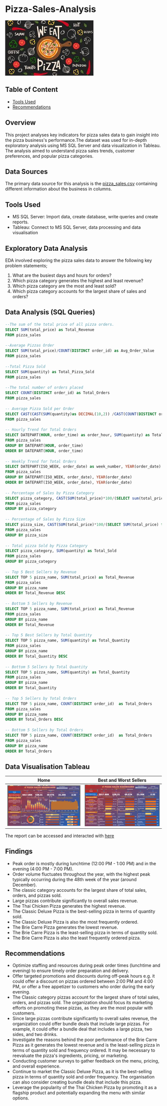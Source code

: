 # Pizza-Sales-Analysis

![](pizza_background.jpg)

## Table of Content
- [Tools Used](#tools-used)
- [Recommendations](#recommendations)

## Overview
This project analyses key indicators for pizza sales data to gain insight into the pizza business's performance.The dataset was used for in-depth exploratory analysis using MS SQL Server and data visualization in Tableau. The analysis aimed to understand pizza sales trends, customer preferences, and popular pizza categories.

## Data Sources
The primary data source for this analysis is the [pizza_sales.csv](pizza_sales.csv) containing different information about the business in columns.

<a id="tools-used"></a>
## Tools Used
- MS SQL Server: Import data, create database, write queries and create reports.
- Tableau: Connect to MS SQL Server, data processing and data visualisation

## Exploratory Data Analysis
EDA involved exploring the pizza sales data to answer the following key problem statements;
1. What are the busiest days and hours for orders?
2. Which pizza category generates the highest and least revenue?
3. Which pizza category are the most and least sold?
4. Which pizza category accounts for the largest share of sales and orders?

## Data Analysis (SQL Queries)
```sql
--The sum of the total price of all pizza orders.
SELECT SUM(total_price) as Total_Revenue 
FROM pizza_sales

--Average Pizzas Order
SELECT SUM(total_price)/COUNT(DISTINCT order_id) as Avg_Order_Value
FROM pizza_sales

--Total Pizza Sold
SELECT SUM(quantity) as Total_Pizza_Sold
FROM pizza_sales

--The total number of orders placed
SELECT COUNT(DISTINCT order_id) as Total_Orders
FROM pizza_sales

-- Average Pizza Sold per Order
SELECT CAST(CAST(SUM(quantity)as DECIMAL(10,2)) /CAST(COUNT(DISTINCT order_id) as DECIMAL(10,2)) as DECIMAL(10,2)) as Avg_Pizza_per_Order
FROM pizza_sales

-- Hourly Trend for Total Orders
SELECT DATEPART(HOUR, order_time) as order_hour, SUM(quantity) as Total_Pizzas_Sold 
FROM pizza_sales
GROUP BY DATEPART(HOUR, order_time)
ORDER BY DATEPART(HOUR, order_time)

-- Weekly Trend for Total Orders
SELECT DATEPART(ISO_WEEK, order_date) as week_number, YEAR(order_date) as Order_Year, COUNT(DISTINCT order_id) as Total_Orders
FROM pizza_sales
GROUP BY DATEPART(ISO_WEEK, order_date), YEAR(order_date) 
ORDER BY DATEPART(ISO_WEEK, order_date), YEAR(order_date) 

-- Percentage of Sales by Pizza Category
SELECT pizza_category, CAST(SUM(total_price)*100/(SELECT sum(total_price) from pizza_sales)as DECIMAL(10,2)) as Percent_Total_Sales
FROM pizza_sales
GROUP BY pizza_category

-- Percentage of Sales by Pizza Size
SELECT pizza_size, CAST(SUM(total_price)*100/(SELECT SUM(total_price) from pizza_sales) as DECIMAL(10,2)) as Percent_Total_Sales
FROM pizza_sales
GROUP BY pizza_size

-- Total pizza Sold by Pizza Category
SELECT pizza_category, SUM(quantity) as Total_Sold
FROM pizza_sales
GROUP BY pizza_category

-- Top 5 Best Sellers by Revenue 
SELECT TOP 5 pizza_name, SUM(total_price) as Total_Revenue
FROM pizza_sales
GROUP BY pizza_name
ORDER BY Total_Revenue DESC

-- Bottom 5 Sellers by Revenue
SELECT TOP 5 pizza_name, SUM(total_price) as Total_Revenue
FROM pizza_sales
GROUP BY pizza_name
ORDER BY Total_Revenue

-- Top 5 Best Sellers by Total Quantity
SELECT TOP 5 pizza_name, SUM(quantity) as Total_Quantity
FROM pizza_sales
GROUP BY pizza_name
ORDER BY Total_Quantity DESC

-- Bottom 5 Sellers by Total Quantity
SELECT TOP 5 pizza_name, SUM(quantity) as Total_Quantity
FROM pizza_sales
GROUP BY pizza_name
ORDER BY Total_Quantity
 
-- Top 5 Sellers by Total Orders
SELECT TOP 5 pizza_name, COUNT(DISTINCT order_id)  as Total_Orders
FROM pizza_sales
GROUP BY pizza_name
ORDER BY Total_Orders DESC
 
-- Bottom 5 Sellers by Total Orders
SELECT TOP 5 pizza_name, COUNT(DISTINCT order_id)  as Total_Orders
FROM pizza_sales
GROUP BY pizza_name
ORDER BY Total_Orders
```
## Data Visualisation Tableau

|Home|Best and Worst Sellers|
|-------|-------|
|![](Home.png)|![](Best_worst_sellers.png)|

The report can be accessed and interacted with [here](https://public.tableau.com/app/profile/faad.yusuf/viz/Pizza_16993999897930/BestWorstSellers?publish=yes)
## Findings
- Peak order is mostly during lunchtime (12:00 PM - 1:00 PM) and in the evening (4:00 PM - 7:00 PM).
- Order volume fluctuates throughout the year, with the highest peak typically occurring during the 48th week of the year (around December).
- The classic category accounts for the largest share of total sales, orders, and pizzas sold.
- Large pizzas contribute significantly to overall sales revenue.
- The Thai Chicken Pizza generates the highest revenue.
- The Classic Deluxe Pizza is the best-selling pizza in terms of quantity sold.
- The Classic Deluxe Pizza is also the most frequently ordered.
- The Brie Carre Pizza generates the lowest revenue.
- The Brie Carre Pizza is the least-selling pizza in terms of quantity sold.
- The Brie Carre Pizza is also the least frequently ordered pizza.

<a id="recommendations"></a>
 ## Recommendations
- Optimize staffing and resources during peak order times (lunchtime and evening) to ensure timely order preparation and delivery.
- Offer targeted promotions and discounts during off-peak hours e.g. it could offer a discount on pizzas ordered between 2:00 PM and 4:00 PM, or offer a free appetizer to customers who order during the early evening. 
- The Classic category pizzas account for the largest share of total sales, orders, and pizzas sold. The organization should focus its marketing efforts on promoting these pizzas, as they are the most popular with customers.
- Since large pizzas contribute significantly to overall sales revenue, the organization could offer bundle deals that include large pizzas. For example, it could offer a bundle deal that includes a large pizza, two sides, and two drinks.
- Investigate the reasons behind the poor performance of the Brie Carre Pizza as it generates the lowest revenue and is the least-selling pizza in terms of quantity sold and frequency ordered. It may be necessary to reevaluate the pizza's ingredients, pricing, or marketing.
- Conducting customer surveys to gather feedback on the menu, pricing, and overall experience.
- Continue to market the Classic Deluxe Pizza, as it is the best-selling pizza in terms of quantity sold and order frequency. The organisation can also consider creating bundle deals that include this pizza.
- Leverage the popularity of the Thai Chicken Pizza by promoting it as a flagship product and potentially expanding the menu with similar options.






 






 


